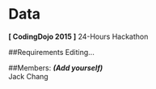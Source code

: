 # Data
**[ CodingDojo 2015 ]** 24-Hours Hackathon

##Requirements
Editing...

##Members:
**_(Add yourself)_**  
Jack Chang
